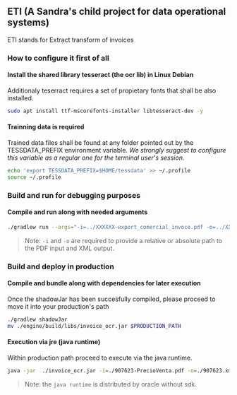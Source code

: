 ## ETI (A Sandra's child project for data operational systems)
ETI stands for Extract transform of invoices

### How to configure it first of all
#### Install the shared library tesseract (the ocr lib) in Linux Debian
Additionaly teserract requires a set of propietary fonts that shall be also installed.
```sh
sudo apt install ttf-mscorefonts-installer libtesseract-dev -y
```

#### Trainning data is required
Trained data files shall be found at any folder pointed out by the TESSDATA_PREFIX environment variable.
*We strongly suggest to configure this variable as a regular one for the terminal user's session*.
```sh
echo 'export TESSDATA_PREFIX=$HOME/tessdata' >> ~/.profile
source ~/.profile
```

### Build and run for debugging purposes
#### Compile and run along with needed arguments
```sh
./gradlew run --args="-i=../XXXXXX-export_comercial_invoce.pdf -o=../XXXXXX-export_comercial_invoce.xml"
```
> Note: `-i` and `-o` are required to provide a relative or absolute path to the PDF input and XML output.


### Build and deploy in production
#### Compile and bundle along with dependencies for later execution
Once the shadowJar has been succesfully compiled, please proceed to move it into your production's path 
```sh
./gradlew shadowJar
mv ./engine/build/libs/invoice_ocr.jar $PRODUCTION_PATH
```

#### Execution via jre (java runtime)
Within production path proceed to execute via the java runtime.
```sh
java -jar  ./invoice_ocr.jar -i=./907623-PrecioVenta.pdf -o=./907623.xml
```
> Note: the `java runtime` is distributed by oracle without sdk.
